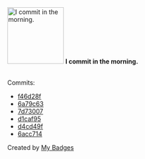 <img src="https://my-badges.github.io/my-badges/morning-commits.png" alt="I commit in the morning." title="I commit in the morning." width="128">
<strong>I commit in the morning.</strong>
<br><br>

Commits:

- <a href="https://github.com/Neptunium931/ncc/commit/f46d28f0f8bb93614f6dfad49d284a5ce2927e1f">f46d28f</a>
- <a href="https://github.com/Neptunium931/ncc/commit/6a79c630555e0470983fa6c05ee5434e2e4c1ef0">6a79c63</a>
- <a href="https://github.com/Neptunium931/nbs/commit/7d73007ba608a1bfc8921a52996e89b0864c5840">7d73007</a>
- <a href="https://github.com/Neptunium931/nbs/commit/d1caf956ce1ce3a4b1c3b5cc0f48a8828a7fb054">d1caf95</a>
- <a href="https://github.com/Neptunium931/nbs/commit/d4cd49f38885b6933e5ba807ebe913a99cf69140">d4cd49f</a>
- <a href="https://github.com/Neptunium931/Neptunium931/commit/6acc7149ea8986aa4ba881d54ea7d04fb19fb5f0">6acc714</a>


Created by <a href="https://github.com/my-badges/my-badges">My Badges</a>